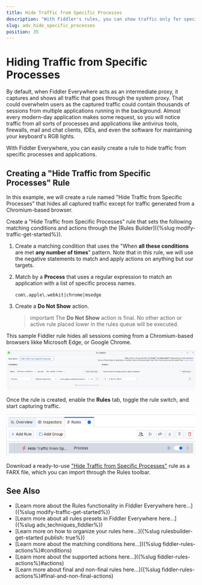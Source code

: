 ```yaml
---
title: Hide Traffic from Specific Processes
description: "With Fiddler's rules, you can show traffic only for specific processes and applications."
slug: adv_hide_specific_processes
position: 35
---
```


# Hiding Traffic from Specific Processes

By default, when Fiddler Everywhere acts as an intermediate proxy, it captures and shows all traffic that goes through the system proxy. That could overwhelm users as the captured traffic could contain thousands of sessions from multiple applications running in the background. Almost every modern-day application makes some request, so you will notice traffic from all sorts of processes and applications like antivirus tools, firewalls, mail and chat clients, IDEs, and even the software for maintaining your keyboard's RGB lights.

With Fiddler Everywhere, you can easily create a rule to hide traffic from specific processes and applications.

## Creating a "Hide Traffic from Specific Processes" Rule

In this example, we will create a rule named "Hide Traffic from Specific Processes" that hides all captured traffic except for traffic generated from a Chromium-based browser.

Create a "Hide Traffic from Specific Processes" rule that sets the following matching conditions and actions through the [Rules Builder]({%slug modify-traffic-get-started%}).

1. Create a matching condition that uses the "When **all these conditions** are met **any number of times**" pattern. Note that in this rule, we will use the negative statements to match and apply actions on anything but our targets.

1. Match by a **Process** that uses a regular expression to match an application with a list of specific process names.

    ```regex
    com\.apple\.webkit|chrome|msedge
    ```

1. Create a **Do Not Show** action.

    >important The **Do Not Show** action is final. No other action or active rule placed lower in the rules queue will be executed.

This sample Fiddler rule hides all sessions coming from a Chromium-based browsers likke Microsoft Edge, or Google Chrome.

![Creating "Hide Traffic from Specific Processes" rule](../../images/advanced/adv-hide-specific-processes.png)

Once the rule is created, enable the **Rules** tab, toggle the rule switch, and start capturing traffic.

![Activating the "Hide Traffic from Specific Processes" rule](../../images/advanced/adv-hide-specific-processes-active.png)

Download a ready-to-use <a href="https://github.com/telerik/fiddler-everywhere/tree/master/rules/hide-specific-processes" target="_blank">"Hide Traffic from Specific Processes"</a> rule as a FARX file, which you can import through the Rules toolbar.

## See Also

* [Learn more about the Rules functionality in FIddler Everywhere here...]({%slug modify-traffic-get-started%})
* [Learn more about all rules presets in Fiddler Everywhere here...]({%slug adv_techniques_fiddler%})
* [Learn more on how to organize your rules here...]({%slug rulesbuilder-get-started
publish: true%})
* [Learn more about the matching conditions here...]({%slug fiddler-rules-actions%}#conditions)
* [Learn more about the supported actions here...]({%slug fiddler-rules-actions%}#actions)
* [Learn more about final and non-final rules here...]({%slug fiddler-rules-actions%}#final-and-non-final-actions)